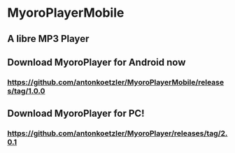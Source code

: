 # MyoroPlayerMobile
## A libre MP3 Player



## Download MyoroPlayer for Android now
### https://github.com/antonkoetzler/MyoroPlayerMobile/releases/tag/1.0.0

## Download MyoroPlayer for PC!
### https://github.com/antonkoetzler/MyoroPlayer/releases/tag/2.0.1
